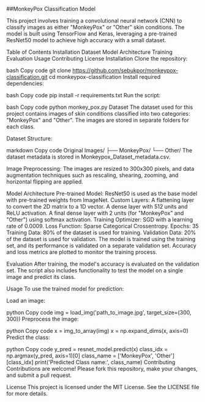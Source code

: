 
##MonkeyPox Classification Model

This project involves training a convolutional neural network (CNN) to classify images as either "MonkeyPox" or "Other" skin conditions. The model is built using TensorFlow and Keras, leveraging a pre-trained ResNet50 model to achieve high accuracy with a small dataset.

Table of Contents
Installation
Dataset
Model Architecture
Training
Evaluation
Usage
Contributing
License
Installation
Clone the repository:

bash
Copy code
git clone https://github.com/sebukpor/monkeypox-classification.git
cd monkeypox-classification
Install required dependencies:

bash
Copy code
pip install -r requirements.txt
Run the script:

bash
Copy code
python monkey_pox.py
Dataset
The dataset used for this project contains images of skin conditions classified into two categories: "MonkeyPox" and "Other". The images are stored in separate folders for each class.

Dataset Structure:

markdown
Copy code
Original Images/
    ├── MonkeyPox/
    └── Other/
The dataset metadata is stored in Monkeypox_Dataset_metadata.csv.

Image Preprocessing: The images are resized to 300x300 pixels, and data augmentation techniques such as rescaling, shearing, zooming, and horizontal flipping are applied.

Model Architecture
Pre-trained Model: ResNet50 is used as the base model with pre-trained weights from ImageNet.
Custom Layers:
A flattening layer to convert the 2D matrix to a 1D vector.
A dense layer with 512 units and ReLU activation.
A final dense layer with 2 units (for "MonkeyPox" and "Other") using softmax activation.
Training
Optimizer: SGD with a learning rate of 0.0009.
Loss Function: Sparse Categorical Crossentropy.
Epochs: 35
Training Data: 80% of the dataset is used for training.
Validation Data: 20% of the dataset is used for validation.
The model is trained using the training set, and its performance is validated on a separate validation set. Accuracy and loss metrics are plotted to monitor the training process.

Evaluation
After training, the model's accuracy is evaluated on the validation set. The script also includes functionality to test the model on a single image and predict its class.

Usage
To use the trained model for prediction:

Load an image:

python
Copy code
img = load_img('path_to_image.jpg', target_size=(300, 300))
Preprocess the image:

python
Copy code
x = img_to_array(img)
x = np.expand_dims(x, axis=0)
Predict the class:

python
Copy code
y_pred = resnet_model.predict(x)
class_idx = np.argmax(y_pred, axis=1)[0]
class_name = ['MonkeyPox', 'Other'][class_idx]
print('Predicted Class name:', class_name)
Contributing
Contributions are welcome! Please fork this repository, make your changes, and submit a pull request.

License
This project is licensed under the MIT License. See the LICENSE file for more details.

